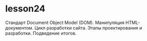 # lesson24
Стандарт Document Object Model (DOM). Манипуляция HTML-документом. Цикл разработки сайта. Этапы проектирования и разработки. Подведение итогов.

